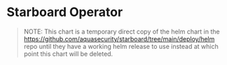 Starboard Operator
==================

> NOTE: This chart is a temporary direct copy of the helm chart in the https://github.com/aquasecurity/starboard/tree/main/deploy/helm repo until they have a working helm release to use instead at which point this chart will be deleted.
